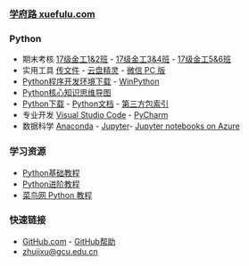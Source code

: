### **[学府路 xuefulu.com](http://xuefulu.com/)**

### **Python**
+ 期末考核 [17级金工1&2班](https://wss1.cn/f/12509qtlw23) - [17级金工3&4班](https://wss1.cn/f/1250emqgf3b) - [17级金工5&6班](https://wss1.cn/f/1250htvrwx3)
+ 实用工具 [传文件](https://www.wenshushu.cn/) - [云盘精灵](https://www.yunpanjingling.com/) - [微信 PC 版](https://pc.weixin.qq.com/)
+ [Python程序开发环境下载](https://wss1.cn/f/13ptjh5estj) - [WinPython](https://sourceforge.net/projects/winpython/files/)
+ [Python核心知识思维导图](https://wss1.cn/f/13ptu4vtaq3)
+ [Python下载](https://www.python.org/downloads/) - [Python文档](https://docs.python.org/zh-cn/3/) - [第三方包索引](https://pypi.org/)
+ 专业开发 [Visual Studio Code](https://code.visualstudio.com/) - [PyCharm](http://www.jetbrains.com/pycharm/download/)
+ 数据科学 [Anaconda](https://www.anaconda.com/distribution/) - [Jupyter](https://jupyter.org/install)- [Jupyter notebooks on Azure](https://notebooks.azure.com/)

### **学习资源**
+ [Python基础教程](https://legacy.gitbook.com/download/pdf/book/lenkimo/byte-of-python-chinese-edition)
+ [Python进阶教程](http://interpy.eastlakeside.com/)
+ [菜鸟网 Python 教程](https://www.runoob.com/python3/python3-tutorial.html)

### **快速链接**
+ [GitHub.com](https://github.com/login) - [GitHub帮助](https://help.github.com/cn)
+ <zhujixu@gcu.edu.cn>
